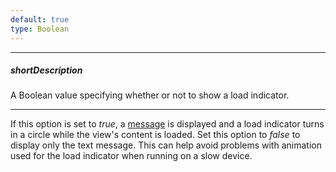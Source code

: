 ```yaml
---
default: true
type: Boolean
---
```

---
##### shortDescription
A Boolean value specifying whether or not to show a load indicator.

---
If this option is set to *true*, a [message](/api-reference/10%20UI%20Widgets/dxLoadPanel/1%20Configuration/message.md '/Documentation/ApiReference/UI_Widgets/dxLoadPanel/Configuration/#message') is displayed and a load indicator turns in a circle while the view's content is loaded. Set this option to *false* to display only the text message. This can help avoid problems with animation used for the load indicator when running on a slow device.